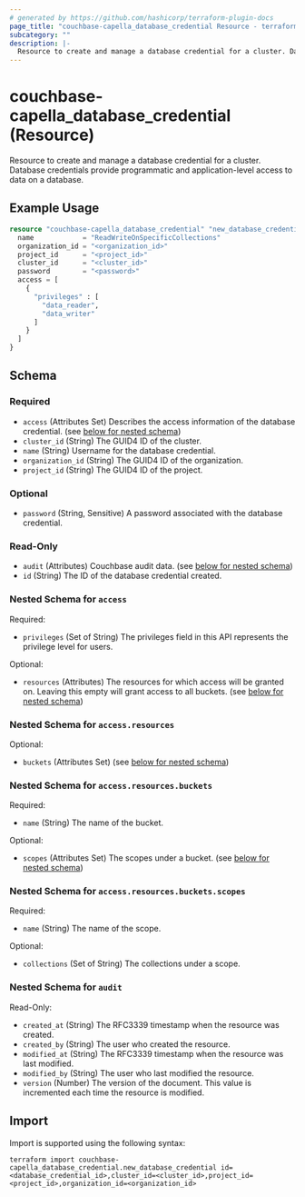 ```yaml
---
# generated by https://github.com/hashicorp/terraform-plugin-docs
page_title: "couchbase-capella_database_credential Resource - terraform-provider-couchbase-capella"
subcategory: ""
description: |-
  Resource to create and manage a database credential for a cluster. Database credentials provide programmatic and application-level access to data on a database.
---
```


# couchbase-capella_database_credential (Resource)

Resource to create and manage a database credential for a cluster. Database credentials provide programmatic and application-level access to data on a database.

## Example Usage

```terraform
resource "couchbase-capella_database_credential" "new_database_credential" {
  name            = "ReadWriteOnSpecificCollections"
  organization_id = "<organization_id>"
  project_id      = "<project_id>"
  cluster_id      = "<cluster_id>"
  password        = "<password>"
  access = [
    {
      "privileges" : [
        "data_reader",
        "data_writer"
      ]
    }
  ]
}
```

<!-- schema generated by tfplugindocs -->
## Schema

### Required

- `access` (Attributes Set) Describes the access information of the database credential. (see [below for nested schema](#nestedatt--access))
- `cluster_id` (String) The GUID4 ID of the cluster.
- `name` (String) Username for the database credential.
- `organization_id` (String) The GUID4 ID of the organization.
- `project_id` (String) The GUID4 ID of the project.

### Optional

- `password` (String, Sensitive) A password associated with the database credential.

### Read-Only

- `audit` (Attributes) Couchbase audit data. (see [below for nested schema](#nestedatt--audit))
- `id` (String) The ID of the database credential created.

<a id="nestedatt--access"></a>
### Nested Schema for `access`

Required:

- `privileges` (Set of String) The privileges field in this API represents the privilege level for users.

Optional:

- `resources` (Attributes) The resources for which access will be granted on. Leaving this empty will grant access to all buckets. (see [below for nested schema](#nestedatt--access--resources))

<a id="nestedatt--access--resources"></a>
### Nested Schema for `access.resources`

Optional:

- `buckets` (Attributes Set) (see [below for nested schema](#nestedatt--access--resources--buckets))

<a id="nestedatt--access--resources--buckets"></a>
### Nested Schema for `access.resources.buckets`

Required:

- `name` (String) The name of the bucket.

Optional:

- `scopes` (Attributes Set) The scopes under a bucket. (see [below for nested schema](#nestedatt--access--resources--buckets--scopes))

<a id="nestedatt--access--resources--buckets--scopes"></a>
### Nested Schema for `access.resources.buckets.scopes`

Required:

- `name` (String) The name of the scope.

Optional:

- `collections` (Set of String) The collections under a scope.





<a id="nestedatt--audit"></a>
### Nested Schema for `audit`

Read-Only:

- `created_at` (String) The RFC3339 timestamp when the resource was created.
- `created_by` (String) The user who created the resource.
- `modified_at` (String) The RFC3339 timestamp when the resource was last modified.
- `modified_by` (String) The user who last modified the resource.
- `version` (Number) The version of the document. This value is incremented each time the resource is modified.

## Import

Import is supported using the following syntax:

```shell
terraform import couchbase-capella_database_credential.new_database_credential id=<database_credential_id>,cluster_id=<cluster_id>,project_id=<project_id>,organization_id=<organization_id>
```
